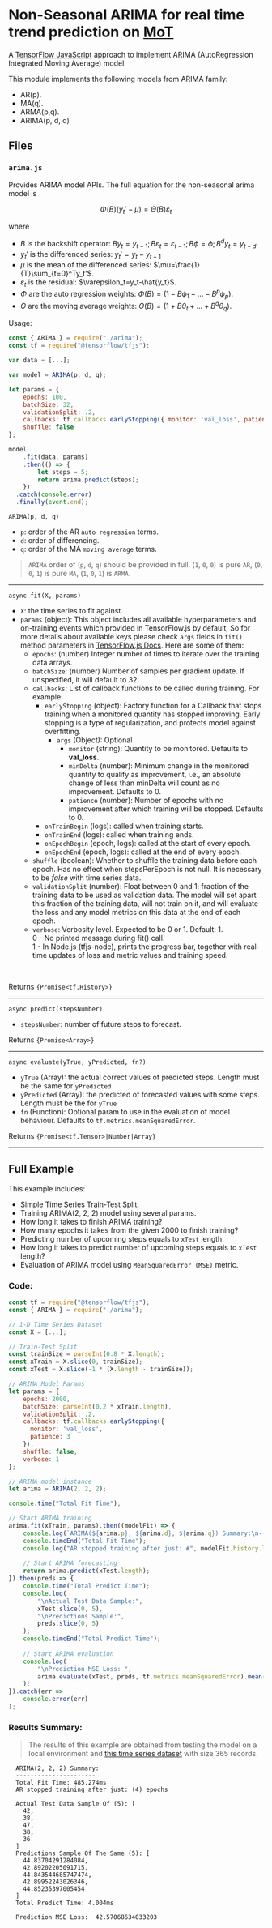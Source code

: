 # Non-Seasonal ARIMA for real time trend prediction on [MoT](http://www.masterofthings.com/)

A [TensorFlow JavaScript](https://www.tensorflow.org/js) approach to implement ARIMA (AutoRegression Integrated Moving Average) model

<!-- > This document serves as the manual for the module -->

This module implements the following models from ARIMA family:

- AR(p).
- MA(q).
- ARMA(p,q).
- ARIMA(p, d, q)

## Files


### `arima.js`

Provides ARIMA model APIs. The full equation for the non-seasonal arima model is

$$
\Phi(B)(y_t'-\mu)=\Theta(B)\varepsilon_t
$$

where

- $B$ is the backshift operator: $By_t=y_{t-1};B\varepsilon_t=\varepsilon_{t-1};B\phi=\phi;B^dy_t=y_{t-d}$.
- $y_t'$ is the differenced series: $y_t'=y_t-y_{t-1}$
- $\mu$ is the mean of the differenced series: $\mu=\frac{1}{T}\sum_{t=0}^Ty_t'$.
- $\varepsilon_t$ is the residual: $\varepsilon_t=y_t-\hat{y_t}$.
- $\Phi$ are the auto regression weights: $\Phi(B)=(1-B\phi_1-...-B^p\phi_p)$.
- $\Theta$ are the moving average weights: $\Theta(B)=(1+B\theta_t+...+B^q\theta_q)$.

Usage:

```js
const { ARIMA } = require("./arima");
const tf = require("@tensorflow/tfjs");

var data = [...];

var model = ARIMA(p, d, q);

let params = {
    epochs: 100,
    batchSize: 32,
    validationSplit: .2,
    callbacks: tf.callbacks.earlyStopping({ monitor: 'val_loss', patience: 3 }),
    shuffle: false
};

model
    .fit(data, params)
    .then(() => {
        let steps = 5;
        return arima.predict(steps);
    })
  .catch(console.error)
  .finally(event.end);
```

`ARIMA(p, d, q)`

- `p`: order of the AR `auto regression` terms.
- `d`: order of differencing.
- `q`: order of the MA `moving average` terms.

> `ARIMA` order of (`p`, `d`, `q`) should be provided in full. (`1`, `0`, `0`) is pure `AR`, (`0`, `0`, `1`) is pure `MA`, (`1`, `0`, `1`) is `ARMA`.

---

`async fit(X, params)`

- `X`: the time series to fit against.
- `params` (object): This object includes all available hyperparameters and on-training events which provided in TensorFlow.js by default, So for more details about available keys please check `args` fields in `fit()` method parameters in [TensorFlow.js Docs](https://js.tensorflow.org/api/latest/#tf.LayersModel.fit). Here are some of them:
  - `epochs`: (number) Integer number of times to iterate over the training data arrays.
  - `batchSize`: (number) Number of samples per gradient update. If unspecified, it will default to $32$.
  - `callbacks`: List of callback functions to be called during training. For example:
    - `earlyStopping` (object): Factory function for a Callback that stops training when a monitored quantity has stopped improving.
    Early stopping is a type of regularization, and protects model against overfitting.
      - `args` (Object): Optional
        - `monitor` (string): Quantity to be monitored. Defaults to **val_loss**.
        - `minDelta` (number): Minimum change in the monitored quantity to qualify as improvement, i.e., an absolute change of less than minDelta will count as no improvement. Defaults to $0$.
        - `patience` (number): Number of epochs with no improvement after which training will be stopped. Defaults to $0$.
    - `onTrainBegin` (logs): called when training starts.
    - `onTrainEnd` (logs): called when training ends.
    - `onEpochBegin` (epoch, logs): called at the start of every epoch.
    - `onEpochEnd` (epoch, logs): called at the end of every epoch.
  - `shuffle` (boolean): Whether to shuffle the training data before each epoch. Has no effect when stepsPerEpoch is not null. It is necessary to be $false$ with time series data.
  - `validationSplit` (number): Float between 0 and 1: fraction of the training data to be used as validation data. The model will set apart this fraction of the training data, will not train on it, and will evaluate the loss and any model metrics on this data at the end of each epoch.
  - `verbose`: Verbosity level. Expected to be $0$ or $1$. Default: $1$.<br>
    0 - No printed message during fit() call. <br>
    1 - In Node.js (tfjs-node), prints the progress bar, together with real-time updates of loss and metric values and training speed.
<br>

Returns `{Promise<tf.History>}`

---

`async predict(stepsNumber)`

- `stepsNumber`: number of future steps to forecast.<br>

Returns `{Promise<Array>}`

---

`async evaluate(yTrue, yPredicted, fn?)`

- `yTrue` (Array): the actual correct values of predicted steps. Length must be the same for `yPredicted`<br>
- `yPredicted` (Array): the predicted of forecasted values with some steps. Length must be the for `yTrue`<br>
- `fn` (Function): Optional param to use in the evaluation of model behaviour. Defaults to `tf.metrics.meanSquaredError`. <br>

Returns `{Promise<tf.Tensor>|Number|Array}`

---

## Full Example

This example includes:
- Simple Time Series Train-Test Split.
- Training ARIMA(2, 2, 2) model using several params.
- How long it takes to finish ARIMA training?
- How many epochs it takes from the given $2000$ to finish training?
- Predicting number of upcoming steps equals to `xTest` length.
- How long it takes to predict number of upcoming steps equals to `xTest` length?
- Evaluation of ARIMA model using `MeanSquaredError (MSE)` metric.

### Code:

```js
const tf = require("@tensorflow/tfjs");
const { ARIMA } = require("./arima");

// 1-D Time Series Dataset
const X = [...];

// Train-Test Split 
const trainSize = parseInt(0.8 * X.length);
const xTrain = X.slice(0, trainSize);
const xTest = X.slice(-1 * (X.length - trainSize));

// ARIMA Model Params
let params = {
    epochs: 2000,
    batchSize: parseInt(0.2 * xTrain.length),
    validationSplit: .2,
    callbacks: tf.callbacks.earlyStopping({ 
      monitor: 'val_loss', 
      patience: 3 
    }),
    shuffle: false,
    verbose: 1
};

// ARIMA model instance
let arima = ARIMA(2, 2, 2);

console.time("Total Fit Time");

// Start ARIMA training
arima.fit(xTrain, params).then((modelFit) => {
    console.log(`ARIMA(${arima.p}, ${arima.d}, ${arima.q}) Summary:\n----------------------`);
    console.timeEnd("Total Fit Time");
    console.log("AR stopped training after just: #", modelFit.history.loss.length, "epochs");
    
    // Start ARIMA forecasting
    return arima.predict(xTest.length);
}).then(preds => {
    console.time("Total Predict Time");
    console.log(
        "\nActual Test Data Sample:",
        xTest.slice(0, 5),
        "\nPredictions Sample:",
        preds.slice(0, 5)
    );
    console.timeEnd("Total Predict Time");
    
    // Start ARIMA evaluation
    console.log(
        "\nPrediction MSE Loss: ",
        arima.evaluate(xTest, preds, tf.metrics.meanSquaredError).mean().arraySync()
    );
}).catch(err =>
    console.error(err)
);
```

### Results Summary:

> The results of this example are obtained from testing the model on a local environment and [this time series dataset](./data.txt) with size 365 records.

```
  ARIMA(2, 2, 2) Summary:
  ----------------------
  Total Fit Time: 485.274ms
  AR stopped training after just: (4) epochs

  Actual Test Data Sample Of (5): [ 
    42, 
    38, 
    47, 
    38, 
    36 
  ]
  Predictions Sample Of The Same (5): [
    44.83704291284084,
    42.89202205091715,
    44.843544685747474,
    42.89952243026346,
    44.85235397005454
  ]
  Total Predict Time: 4.004ms

  Prediction MSE Loss:  42.57068634033203
```


